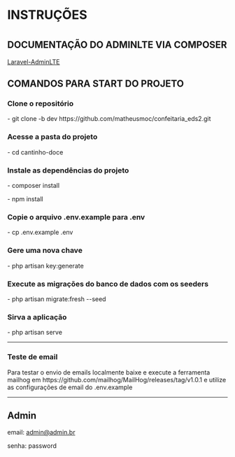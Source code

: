 <h1> INSTRUÇÕES <H1>


## DOCUMENTAÇÃO DO ADMINLTE VIA COMPOSER

<p align="justify">  <a href='https://github.com/jeroennoten/Laravel-AdminLTE/wiki/Usage'>Laravel-AdminLTE</a></p>



## COMANDOS PARA START DO PROJETO

### Clone o repositório
<p align="justify">  - git clone -b dev https://github.com/matheusmoc/confeitaria_eds2.git </p>

### Acesse a pasta do projeto
<p align="justify">  - cd cantinho-doce</p>

### Instale as dependências do projeto
<p align="justify">  - composer install</p>
<p align="justify">  - npm install</p>

### Copie o arquivo .env.example para .env
<p align="justify">  - cp .env.example .env</p>

### Gere uma nova chave
<p align="justify">  - php artisan key:generate</p>

### Execute as migrações do banco de dados com os seeders
<p align="justify">  - php artisan migrate:fresh --seed</p>

### Sirva a aplicação
<p align="justify">  - php artisan serve </p>

---

### Teste de email
<p>Para testar o envio de emails localmente baixe e execute a ferramenta mailhog em https://github.com/mailhog/MailHog/releases/tag/v1.0.1 e utilize as configurações de email do .env.example</p>

---

## Admin
email: admin@admin.br

senha: password




